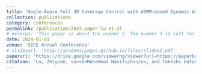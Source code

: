 ```yaml
---
title: "Angle-Aware Full 3D Coverage Control with ADMM-based Dynamic Assignment of Charging Stations"
collection: publications
category: conferences
permalink: /publication/2024-paper-lu-et-al
# excerpt: 'This paper is about the number 2. The number 3 is left for future work.'
date: 2024-01-01
venue: 'SICE Annual Conference'
# slidesurl: 'http://academicpages.github.io/files/slides2.pdf'
paperurl: 'https://drive.google.com/viewerng/viewer?url=https://paperhost.org/proceedings/controls/SICE24/files/0313.pdf'
citation: 'Lu, Zhiyuan, <u><b>Muhammad Hanif</b></u>, and Takeshi Hatanaka. (2024). "<b>Angle-Aware Full 3D Coverage Control with ADMM-based Dynamic Assignment of Charging Stations.</b>" <i>SICE Annual Conference</i>, to be presented.'
---
```


<!-- The contents above will be part of a list of publications, if the user clicks the link for the publication than the contents of section will be rendered as a full page, allowing you to provide more information about the paper for the reader. When publications are displayed as a single page, the contents of the above "citation" field will automatically be included below this section in a smaller font. -->
